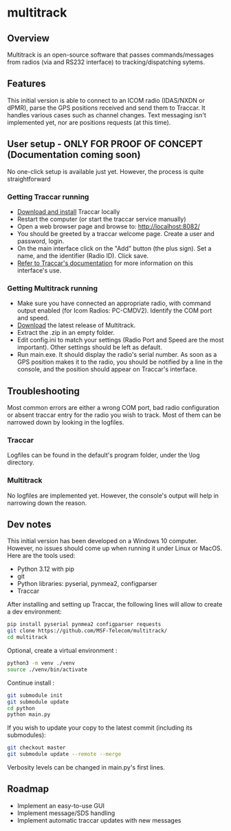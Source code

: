 # multitrack

## Overview

Multitrack is an open-source software that passes commands/messages from radios (via and RS232 interface) to tracking/dispatching sytems.

## Features

This initial version is able to connect to an ICOM radio (IDAS/NXDN or dPMR), parse the GPS positions received and send them to Traccar. It handles various cases such as channel changes. Text messaging isn't implemented yet, nor are positions requests (at this time).

## User setup - ONLY FOR PROOF OF CONCEPT (Documentation coming soon)

No one-click setup is available just yet. However, the process is quite straightforward

### Getting Traccar running

- [Download and install](https://www.traccar.org/download/) Traccar locally
- Restart the computer (or start the traccar service manually)
- Open a web browser page and browse to: [http://localhost:8082/](http://localhost:8082/)
- You should be greeted by a traccar welcome page. Create a user and password, login.
- On the main interface click on the "Add" button (the plus sign). Set a name, and the identifier (Radio ID). Click save.
- [Refer to Traccar's documentation](https://www.traccar.org/documentation/) for more information on this interface's use.

### Getting Multitrack running

- Make sure you have connected an appropriate radio, with command output enabled (for Icom Radios: PC-CMDV2). Identify the COM port and speed.
- [Download](https://github.com/MSF-Telecom/multitrack/releases) the latest release of Multitrack.
- Extract the .zip in an empty folder.
- Edit config.ini to match your settings (Radio Port and Speed are the most important). Other settings should be left as default.
- Run main.exe. It should display the radio's serial number. As soon as a GPS position makes it to the radio, you should be notified by a line in the console, and the position should appear on Traccar's interface.

## Troubleshooting

Most common errors are either a wrong COM port, bad radio configuration or absent traccar entry for the radio you wish to track. Most of them can be narrowed down by looking in the logfiles.

### Traccar

Logfiles can be found in the default's program folder, under the \log directory.

### Multitrack

No logfiles are implemented yet. However, the console's output will help in narrowing down the reason.

## Dev notes

This initial version has been developed on a Windows 10 computer. However, no issues should come up when running it under Linux or MacOS.
Here are the tools used:

- Python 3.12 with pip
- git
- Python libraries: pyserial, pynmea2, configparser
- Traccar

After installing and setting up Traccar, the following lines will allow to create a dev environment:

```zsh
pip install pyserial pynmea2 configparser requests
git clone https://github.com/MSF-Telecom/multitrack/
cd multitrack
```

Optional, create a virtual environment :

```zsh
python3 -m venv ./venv
source ./venv/bin/activate
```

Continue install :

```zsh
git submodule init
git submodule update
cd python
python main.py
```

If you wish to update your copy to the latest commit (including its submodules):

```zsh
git checkout master
git submodule update --remote --merge
```

Verbosity levels can be changed in main.py's first lines.

## Roadmap

- Implement an easy-to-use GUI
- Implement message/SDS handling
- Implement automatic traccar updates with new messages
